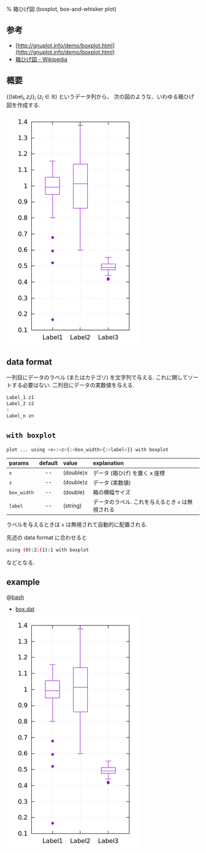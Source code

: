% 箱ひげ図 (boxplot, box-and-whisker plot)

## 参考

- [http://gnuplot.info/demo/boxplot.html](http://gnuplot.info/demo/boxplot.html)
- [箱ひげ図 - Wikipedia](https://ja.wikipedia.org/wiki/%E7%AE%B1%E3%81%B2%E3%81%92%E5%9B%B3)

## 概要

$\{ (\text{label}_i, z_i) \}_i$ $(z_i \in \mathbb{R})$ というデータ列から、
次の図のような、いわゆる箱ひげ図を作成する.

![](2d.box.png)

## data format

一列目にデータのラベル (またはカテゴリ) を文字列で与える.
これに関してソートする必要はない.
二列目にデータの実数値を与える.

```
Label_1 z1
Label_2 z2
:
Label_n zn
```

## `with boxplot`

```bash
plot ... using <x>:<z>{:<box_width>{:<label>}} with boxplot
```

| params         | default     |        value | explanation                |
|:---------------|:-----------:|:-------------|:---------------------------|
| `x`         | -- | (double)x | データ (箱ひげ) を置く x 座標                     |
| `z`         | -- | (double)z | データ (実数値)                                   |
| `box_width` | -- | (double)  | 箱の横幅サイズ                                    |
| `label`     | -- | (string)  | データのラベル. これを与えるとき `x` は無視される |

ラベルを与えるときは `x` は無視されて自動的に配置される.

先述の data format に合わせると

```bash
using (0):2:(1):1 with boxplot
```

などとなる.

## example

@[bash](2d.box.gp)

- [box.dat](2d.box.dat)

![](2d.box.png)
